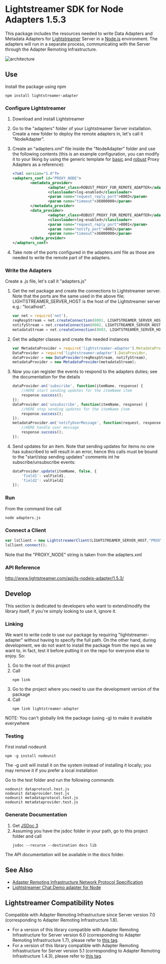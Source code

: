 # Lightstreamer SDK for Node Adapters 1.5.3 #

This package includes the resources needed to write Data Adapters and Metadata Adapters for [Lightstreamer](http://www.lightstreamer.com/ "Lightstreamer") Server in a [Node.js](http://nodejs.org/ "Node.js") environment.
The adapters will run in a separate process, communicating with the Server through the Adapter Remoting Infrastructure.

![architecture](architecture.png)

## Use ##
Install the package using npm
```
npm install lightstreamer-adapter
```

### Configure Lightstreamer ###
1. Download and install Lightstreamer
2. Go to the "adapters" folder of your Lightstreamer Server installation. Create a new folder to deploy the remote adapters in, let's call it "NodeAdapter".
3. Create an "adapters.xml" file inside the "NodeAdapter" folder and use the following contents (this is an example configuration, you can modify it to your liking by using the generic template
for [basic](https://lightstreamer.com/docs/ls-ARI/latest/adapter_conf_template/adapters.xml) and [robust](https://lightstreamer.com/docs/ls-ARI/latest/adapter_robust_conf_template/adapters.xml) Proxy Adapters as a reference):
    ```xml
    <?xml version="1.0"?>
    <adapters_conf id="PROXY_NODE">
            <metadata_provider>
                    <adapter_class>ROBUST_PROXY_FOR_REMOTE_ADAPTER</adapter_class>
                    <classloader>log-enabled</classloader>
                    <param name="request_reply_port">8003</param>
                    <param name="timeout">36000000</param>
            </metadata_provider>
            <data_provider>
                    <adapter_class>ROBUST_PROXY_FOR_REMOTE_ADAPTER</adapter_class>
                    <classloader>log-enabled</classloader>
                    <param name="request_reply_port">8001</param>
                    <param name="notify_port">8002</param>
                    <param name="timeout">36000000</param>
            </data_provider>
    </adapters_conf>
    ```

4. Take note of the ports configured in the adapters.xml file as those are needed to write the remote part of the adapters.

### Write the Adapters ###
Create a .js file, let's call it "adapters.js"

1. Get the net package and create the connections to Lightstreamer server. Note that the ports are the same used in the above file; LIGHTSTREAMER_SERVER_HOST is the host of the Lightstreamer server e.g.: "localhost".
   ```js
   var net = require('net'),
   reqRespStream = net.createConnection(8001, LIGHTSTREAMER_SERVER_HOST),
   notifyStream = net.createConnection(8002, LIGHTSTREAMER_SERVER_HOST),
   metadataStream = net.createConnection(8003, LIGHTSTREAMER_SERVER_HOST);
   ```

2. Get the adapter classes and create the needed instances
   ```js
   var MetadataProvider = require('lightstreamer-adapter').MetadataProvider,
   DataProvider = require('lightstreamer-adapter').DataProvider,
   dataProvider = new DataProvider(reqRespStream, notifyStream),
   metadataProvider = new MetadataProvider(metadataStream);
   ```

3. Now you can register the events to respond to the adapters duties; see the documentation for the details
   ```js
   dataProvider.on('subscribe', function(itemName, response) {
       //HERE start sending updates for the itemName item
       response.success();
   });
   dataProvider.on('unsubscribe', function(itemName, response) {
       //HERE stop sending updates for the itemName item
       response.success();
   });
   metadataProvider.on('notifyUserMessage', function(request, response) {
       //HERE handle user message
       response.success();
   });
   ```

4. Send updates for an item. Note that sending updates for items no one has subscribed to will result in an error,
hence this calls must be bound to the "start/stop sending updates" comments int he subscribe/unsubscribe events:

   ```js
   dataProvider.update(itemName, false, {
       'field1': valField1,
       'field2': valField2
   });
   ```

### Run ###
From the command line call
```
node adapters.js
```

### Connect a Client ###
```js
var lsClient = new LightstreamerClient(LIGHTSTREAMER_SERVER_HOST,"PROXY_NODE");
lsClient.connect();
```

Note that the "PROXY_NODE" string is taken from the adapters.xml

### API Reference ###
http://www.lightstreamer.com/api/ls-nodejs-adapter/1.5.3/

## Develop ##
This section is dedicated to developers who want to extend/modify the library itself, if you're simply looking to use it, ignore it.

### Linking ###
We want to write code to use our package by requiring "lightstreamer-adapter" without having to specify the full path.
On the other hand, during development, we do not want to install the package from the repo as we want to, in fact, test it before putting it on the repo for everyone else to enjoy.
So:

1. Go to the root of this project
2. Call
   ```
   npm link
   ```
3. Go to the project where you need to use the development version of the package
4. Call
   ```
   npm link lightstreamer-adapter
   ```

NOTE: You can't globally link the package (using -g) to make it available everywhere

### Testing ###
First install nodeunit
```
npm -g install nodeunit
```

The -g unit will install it on the system instead of installing it locally; you may remove it if you prefer a local installation

Go to the test folder and run the following commands
```
nodeunit dataprotocol.test.js
nodeunit dataprovider.test.js
nodeunit metadataprotocol.test.js
nodeunit metadataprovider.test.js
```

### Generate Documentation ###
1. Get [JSDoc 3](https://github.com/jsdoc3/jsdoc "JSDoc 3")
2. Assuming you have the jsdoc folder in your path, go to this project folder and call
   ```
   jsdoc --recurse --destination docs lib
   ```

The API documentation will be available in the docs folder.

## See Also ##
* [Adapter Remoting Infrastructure Network Protocol Specification](https://lightstreamer.com/api/ls-generic-adapter/latest/ARI%20Protocol.pdf "Lightstreamer ARI protocol")
* [Lightstreamer Chat Demo adapter for Node](https://github.com/Lightstreamer/Lightstreamer-example-Chat-adapter-node "Lightstreamer Chat Demo adapter for Node")

## Lightstreamer Compatibility Notes ##
Compatible with Adapter Remoting Infrastructure since Server version 7.0 (corresponding to Adapter Remoting Infrastructure 1.8).
- For a version of this library compatible with Adapter Remoting Infrastructure for Server version 6.0 (corresponding to Adapter Remoting Infrastructure 1.7), please refer to [this tag](https://github.com/Lightstreamer/Lightstreamer-lib-node-adapter/tree/version-1.3.4).
- For a version of this library compatible with Adapter Remoting Infrastructure for Server version 5.1 (corresponding to Adapter Remoting Infrastructure 1.4.3), please refer to [this tag](https://github.com/Lightstreamer/Lightstreamer-lib-node-adapter/tree/version-1.0.2).
